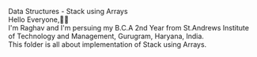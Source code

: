 Data Structures - Stack using Arrays  
Hello Everyone,🙋‍♂️  
I'm Raghav and I'm persuing my B.C.A 2nd Year from St.Andrews Institute of Technology and Management, Gurugram, Haryana, India.  
This folder is all about implementation of Stack using Arrays.
